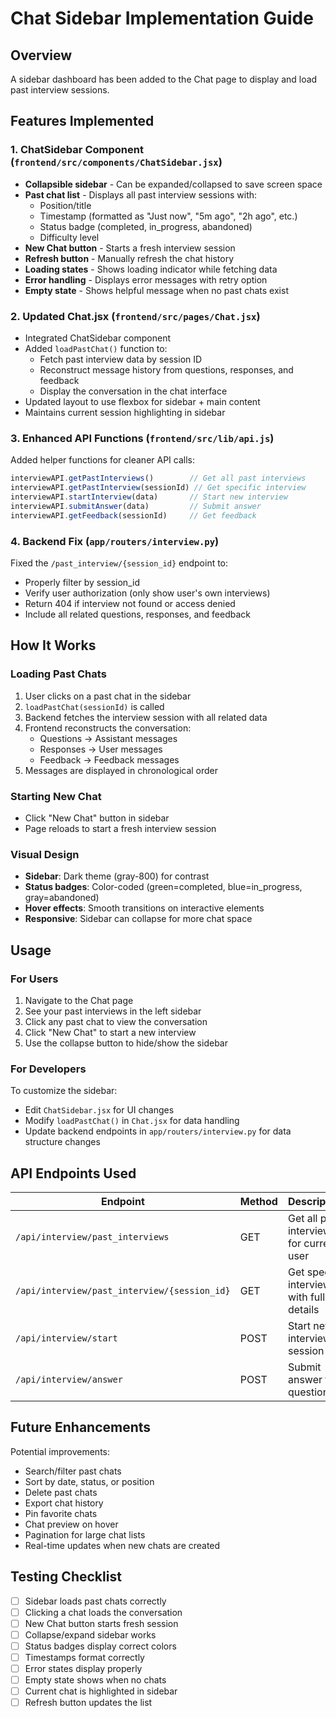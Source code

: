 # Chat Sidebar Implementation Guide

## Overview
A sidebar dashboard has been added to the Chat page to display and load past interview sessions.

## Features Implemented

### 1. **ChatSidebar Component** (`frontend/src/components/ChatSidebar.jsx`)
- **Collapsible sidebar** - Can be expanded/collapsed to save screen space
- **Past chat list** - Displays all past interview sessions with:
  - Position/title
  - Timestamp (formatted as "Just now", "5m ago", "2h ago", etc.)
  - Status badge (completed, in_progress, abandoned)
  - Difficulty level
- **New Chat button** - Starts a fresh interview session
- **Refresh button** - Manually refresh the chat history
- **Loading states** - Shows loading indicator while fetching data
- **Error handling** - Displays error messages with retry option
- **Empty state** - Shows helpful message when no past chats exist

### 2. **Updated Chat.jsx** (`frontend/src/pages/Chat.jsx`)
- Integrated ChatSidebar component
- Added `loadPastChat()` function to:
  - Fetch past interview data by session ID
  - Reconstruct message history from questions, responses, and feedback
  - Display the conversation in the chat interface
- Updated layout to use flexbox for sidebar + main content
- Maintains current session highlighting in sidebar

### 3. **Enhanced API Functions** (`frontend/src/lib/api.js`)
Added helper functions for cleaner API calls:
```javascript
interviewAPI.getPastInterviews()        // Get all past interviews
interviewAPI.getPastInterview(sessionId) // Get specific interview
interviewAPI.startInterview(data)       // Start new interview
interviewAPI.submitAnswer(data)         // Submit answer
interviewAPI.getFeedback(sessionId)     // Get feedback
```

### 4. **Backend Fix** (`app/routers/interview.py`)
Fixed the `/past_interview/{session_id}` endpoint to:
- Properly filter by session_id
- Verify user authorization (only show user's own interviews)
- Return 404 if interview not found or access denied
- Include all related questions, responses, and feedback

## How It Works

### Loading Past Chats
1. User clicks on a past chat in the sidebar
2. `loadPastChat(sessionId)` is called
3. Backend fetches the interview session with all related data
4. Frontend reconstructs the conversation:
   - Questions → Assistant messages
   - Responses → User messages
   - Feedback → Feedback messages
5. Messages are displayed in chronological order

### Starting New Chat
- Click "New Chat" button in sidebar
- Page reloads to start a fresh interview session

### Visual Design
- **Sidebar**: Dark theme (gray-800) for contrast
- **Status badges**: Color-coded (green=completed, blue=in_progress, gray=abandoned)
- **Hover effects**: Smooth transitions on interactive elements
- **Responsive**: Sidebar can collapse for more chat space

## Usage

### For Users
1. Navigate to the Chat page
2. See your past interviews in the left sidebar
3. Click any past chat to view the conversation
4. Click "New Chat" to start a new interview
5. Use the collapse button to hide/show the sidebar

### For Developers
To customize the sidebar:
- Edit `ChatSidebar.jsx` for UI changes
- Modify `loadPastChat()` in `Chat.jsx` for data handling
- Update backend endpoints in `app/routers/interview.py` for data structure changes

## API Endpoints Used

| Endpoint | Method | Description |
|----------|--------|-------------|
| `/api/interview/past_interviews` | GET | Get all past interviews for current user |
| `/api/interview/past_interview/{session_id}` | GET | Get specific interview with full details |
| `/api/interview/start` | POST | Start new interview session |
| `/api/interview/answer` | POST | Submit answer to question |

## Future Enhancements
Potential improvements:
- Search/filter past chats
- Sort by date, status, or position
- Delete past chats
- Export chat history
- Pin favorite chats
- Chat preview on hover
- Pagination for large chat lists
- Real-time updates when new chats are created

## Testing Checklist
- [ ] Sidebar loads past chats correctly
- [ ] Clicking a chat loads the conversation
- [ ] New Chat button starts fresh session
- [ ] Collapse/expand sidebar works
- [ ] Status badges display correct colors
- [ ] Timestamps format correctly
- [ ] Error states display properly
- [ ] Empty state shows when no chats
- [ ] Current chat is highlighted in sidebar
- [ ] Refresh button updates the list
